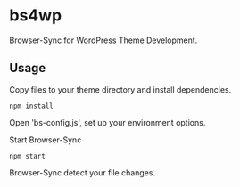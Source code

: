 # bs4wp

Browser-Sync for WordPress Theme Development.

## Usage

Copy files to your theme directory and install dependencies.

	npm install

Open 'bs-config.js', set up your environment options.

Start Browser-Sync

	npm start

Browser-Sync detect your file changes.
